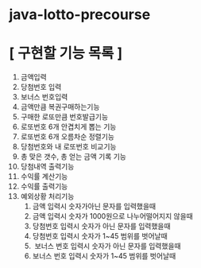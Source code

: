 # java-lotto-precourse
# [ 구현할 기능 목록 ]
1. 금액입력
2. 당첨번호 입력
3. 보너스 번호입력
4. 금액만큼 복권구매하는기능
5. 구매한 로또만큼 번호발급기능
6. 로또번호 6개 안겹치게 뽑는 기능
7. 로또번호 6개 오름차순 정렬기능
8. 당첨번호와 내 로또번호 비교기능
9. 총 맞은 갯수, 총 얻는 금액 기록 기능
10. 당첨내역  출력기능
11. 수익률 계산기능
12. 수익률 출력기능
13. 예외상황 처리기능
    1. 금액 입력시 숫자가아닌 문자를 입력했을때
    2. 금액 입력시 숫자가 1000원으로 나누어떨어지지 않을때
    3. 당첨번호 입력시 숫자가 아닌 문자를 입력했을때
    4. 당첨번호 입력시 숫자가 1~45 범위를 벗어날때
    5.  보너스 번호 입력시 숫자가 아닌 문자를 입력했을때
    6. 보너스 번호 입력시 숫자가 1~45 범위를 벗어날때
